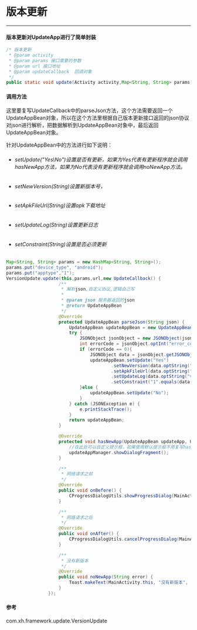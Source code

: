 # 版本更新

---

#### 版本更新对UpdateApp进行了简单封装

```java
/* 版本更新
 * @param activity
 * @param params 接口需要的参数
 * @param url 接口地址
 * @param updateCallback  回调对象
 */
public static void update(Activity activity,Map<String, String> params, String url, UpdateCallback updateCallback)
```

#### 调用方法

这里要复写UpdateCallback中的parseJson方法，这个方法需要返回一个UpdateAppBean对象，所以在这个方法里根据自己版本更新接口返回的json协议对json进行解析，把数据解析到UpdateAppBean对象中，最后返回UpdateAppBean对象。

针对UpdateAppBean中的方法进行如下说明：

* ###### setUpdate\("Yes\No"\)设置是否有更新，如果为Yes代表有更新程序就会调用hasNewApp方法，如果为No代表没有更新程序就会调用noNewApp方法。
* ###### setNewVersion\(String\)设置新版本号，
* ###### setApkFileUrl\(String\)设置apk下载地址
* ###### setUpdateLog\(String\)设置更新日志
* ###### setConstraint\(String\)设置是否必须更新

```java
Map<String, String> params = new HashMap<String, String>();
params.put("device_type", "android");
params.put("apptype","1");
VersionUpdate.update(this,params,url,new UpdateCallback() {
                    /**
                     * 解析json,自定义协议,逻辑自己写
                     * 
                     * @param json 服务器返回的json
                     * @return UpdateAppBean
                     */
                    @Override
                    protected UpdateAppBean parseJson(String json) {
                        UpdateAppBean updateAppBean = new UpdateAppBean();
                        try {
                            JSONObject jsonObject = new JSONObject(json);
                            int errorCode = jsonObject.optInt("error_code");
                            if (errorCode == 0){
                                JSONObject data = jsonObject.getJSONObject("data");
                                updateAppBean.setUpdate("Yes")
                                        .setNewVersion(data.optString("version_code"))
                                        .setApkFileUrl(data.optString("link_url"))
                                        .setUpdateLog(data.optString("version_abstract"))
                                        .setConstraint("1".equals(data.optString("version_is_mustbeupdate")));
                            }else {
                                updateAppBean.setUpdate("No");
                            }
                        } catch (JSONException e) {
                            e.printStackTrace();
                        }
                        return updateAppBean;
                    }

                    @Override
                    protected void hasNewApp(UpdateAppBean updateApp, UpdateAppManager updateAppManager) {
                        //在此处可以自定义提示框，如果使用默认提示框不用复写hasNewApp方法
                        updateAppManager.showDialogFragment();
                    }

                    /**
                     * 网络请求之前
                     */
                    @Override
                    public void onBefore() {
                        CProgressDialogUtils.showProgressDialog(MainActivity.this);
                    }

                    /**
                     * 网路请求之后
                     */
                    @Override
                    public void onAfter() {
                        CProgressDialogUtils.cancelProgressDialog(MainActivity.this);
                    }

                    /**
                     * 没有新版本
                     */
                    @Override
                    public void noNewApp(String error) {
                        Toast.makeText(MainActivity.this, "没有新版本", Toast.LENGTH_SHORT).show();
                    }
                });
```

#### 参考

com.xh.framework.update.VersionUpdate

